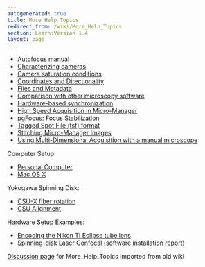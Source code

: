 ```yaml
---
autogenerated: true
title: More Help Topics
redirect_from: /wiki/More_Help_Topics
section: Learn:Version 1.4
layout: page
---
```


-   [Autofocus manual](Autofocus_manual "wikilink")
-   [Characterizing cameras](Measuring_camera_specifications "wikilink")
-   [Camera saturation
    conditions](Camera_saturation_conditions "wikilink")
-   [Coordinates and
    Directionality](Coordinates_and_Directionality "wikilink")
-   [Files and Metadata](Files_and_Metadata "wikilink")
-   [Comparison with other microscopy
    software](Comparison_with_other_microscopy_software "wikilink")
-   [Hardware-based
    synchronization](Hardware-based_synchronization "wikilink")
-   [High Speed Acquisition in
    Micro-Manager](High_Speed_Acquisition_in_Micro-Manager "wikilink")
-   [ pgFocus: Focus Stabilization](PgFocus "wikilink")
-   [Tagged Spot File (tsf)
    format](Tagged_Spot_File_(tsf)_format "wikilink")
-   [Stitching Micro-Manager
    Images](Stitching_Micro-Manager_Images "wikilink")
-   [Using Multi-Dimensional Acquisition with a manual
    microscope](Using_Multi-Dimensional_Acquisition_with_a_manual_microscope "wikilink")

Computer Setup

-   [Personal Computer](Personal_computer_setup "wikilink")
-   [Mac OS X](OS_X_setup "wikilink")

Yokogawa Spinning Disk:

-   [CSU-X fiber rotation](CSU-X_fiber_rotation "wikilink")
-   [CSU Alignment](CSU_Alignment "wikilink")

Hardware Setup Examples:

-   [Encoding the Nikon TI Eclipse tube
    lens](Encoding_the_Nikon_TI_Eclipse_tube_lens "wikilink")
-   [ Spinning-disk Laser Confocal (software installation
    report)](Setup_UTSW_SD "wikilink")


[Discussion page](/talk/More_Help_Topics) for More_Help_Topics imported from old wiki

